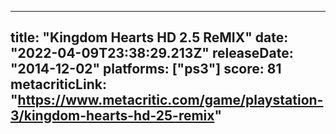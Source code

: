 
---
title: "Kingdom Hearts HD 2.5 ReMIX"
date: "2022-04-09T23:38:29.213Z"
releaseDate: "2014-12-02"
platforms: ["ps3"]
score: 81
metacriticLink: "https://www.metacritic.com/game/playstation-3/kingdom-hearts-hd-25-remix"
---

